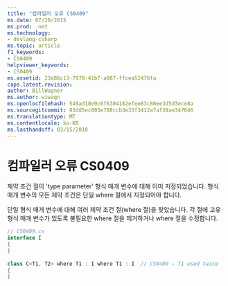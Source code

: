 ```yaml
---
title: "컴파일러 오류 CS0409"
ms.date: 07/20/2015
ms.prod: .net
ms.technology:
- devlang-csharp
ms.topic: article
f1_keywords:
- CS0409
helpviewer_keywords:
- CS0409
ms.assetid: 23d86c13-7978-41b7-a087-ffcea52476fa
caps.latest.revision: 
author: BillWagner
ms.author: wiwagn
ms.openlocfilehash: 549ad18e9c6f6304162efee83c80ee3d5d3ece8a
ms.sourcegitcommit: 83dd5ec003e788ccb3e33f3412a7af39ae347646
ms.translationtype: MT
ms.contentlocale: ko-KR
ms.lasthandoff: 03/15/2018
---
```

# <a name="compiler-error-cs0409"></a>컴파일러 오류 CS0409
제약 조건 절이 'type parameter' 형식 매개 변수에 대해 이미 지정되었습니다. 형식 매개 변수의 모든 제약 조건은 단일 where 절에서 지정되어야 합니다.  
  
 단일 형식 매개 변수에 대해 여러 제약 조건 절(where 절)을 찾았습니다. 각 절에 고유 형식 매개 변수가 있도록 불필요한 where 절을 제거하거나 where 절을 수정합니다.  
  
```csharp  
// CS0409.cs  
interface I  
{  
}  
  
class C<T1, T2> where T1 : I where T1 : I  // CS0409 – T1 used twice  
{  
}  
```
